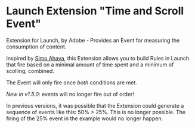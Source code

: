 # Launch Extension "Time and Scroll Event"

Extension for Launch, by Adobe - Provides an Event for measuring the consumption of content.

Inspired by [Simo Ahava](https://www.simoahava.com/analytics/fire-tag-upon-scroll-depth-and-time-spent/), this Extension allows you to build Rules in Launch that fire based on a minimal amount of time spent and a minimum of scolling, combined.

The Event will only fire once *both* conditions are met.

*New in v1.5.0*: events will no longer fire out of order!

In previous versions, it was possible that the Extension could generate a sequence of events like this: 50% > 25%. This is no longer possible. The firing of the 25% event in the example would no longer happen.
